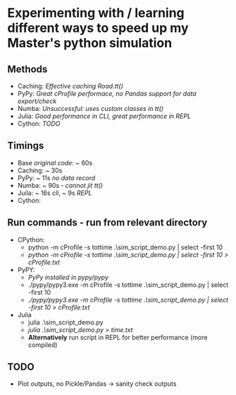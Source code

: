 # Experimenting with / learning different ways to speed up my Master's python simulation

## Methods
- Caching: *Effective caching Road.tt()*
- PyPy: *Great cProfile performace, no Pandas support for data export/check*
- Numba: *Unsuccessful: uses custom classes in tt()* 
- Julia: *Good performance in CLI, great performance in REPL*
- Cython: *TODO*

## Timings
- Base *original code*: ~ 60s
- Caching: ~ 30s
- PyPy: ~ 11s *no data record*
- Numba: ~ 90s - *cannot jit tt()*
- Juila: ~ 16s *cli*, ~ 9s *REPL*
- Cython:

## Run commands - run from relevant directory 
- CPython:
    - python -m cProfile -s tottime .\sim_script_demo.py | select -first 10 
    - *python -m cProfile -s tottime .\sim_script_demo.py | select -first 10 > cProfile.txt* 
- PyPY:
    - *PyPy installed in pypy/pypy*
    - ./pypy/pypy3.exe -m cProfile -s tottime .\sim_script_demo.py  | select -first 10 
    - *./pypy/pypy3.exe -m cProfile -s tottime .\sim_script_demo.py  | select -first 10 > cProfile.txt*
- Julia
    - julia .\sim_script_demo.py 
    - *julia .\sim_script_demo.py > time.txt*
    - **Alternatively** run script in REPL for better performance (more compiled)

## TODO
- Plot outputs, no Pickle/Pandas -> sanity check outputs


